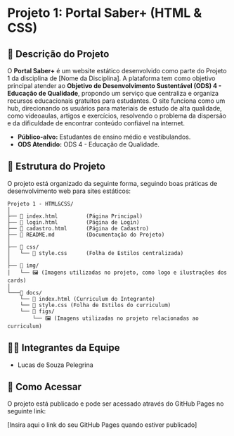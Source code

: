 # Projeto 1: Portal Saber+ (HTML & CSS)

## 📝 Descrição do Projeto

O **Portal Saber+** é um website estático desenvolvido como parte do Projeto 1 da disciplina de [Nome da Disciplina]. A plataforma tem como objetivo principal atender ao **Objetivo de Desenvolvimento Sustentável (ODS) 4 - Educação de Qualidade**, propondo um serviço que centraliza e organiza recursos educacionais gratuitos para estudantes. O site funciona como um hub, direcionando os usuários para materiais de estudo de alta qualidade, como videoaulas, artigos e exercícios, resolvendo o problema da dispersão e da dificuldade de encontrar conteúdo confiável na internet.

- **Público-alvo:** Estudantes de ensino médio e vestibulandos.
- **ODS Atendido:** ODS 4 - Educação de Qualidade.

## 📁 Estrutura do Projeto

O projeto está organizado da seguinte forma, seguindo boas práticas de desenvolvimento web para sites estáticos:

```
Projeto 1 - HTML&CSS/
│
├── 📄 index.html         (Página Principal)
├── 📄 login.html         (Página de Login)
├── 📄 cadastro.html      (Página de Cadastro)
├── 📄 README.md          (Documentação do Projeto)
│
├── 📁 css/
│   └── 📄 style.css      (Folha de Estilos centralizada)
│
├── 📁 img/
│   └── 🖼️ (Imagens utilizadas no projeto, como logo e ilustrações dos cards)
│
└───📁 docs/
    └── 📄 index.html (Curriculum do Integrante)
    └── 📄 style.css (Folha de Estilos do curriculum)
    └── 📁 figs/
        └── 🖼️ (Imagens utilizadas no projeto relacionadas ao curriculum)
```

## 🧑‍💻 Integrantes da Equipe

- Lucas de Souza Pelegrina

## 🚀 Como Acessar

O projeto está publicado e pode ser acessado através do GitHub Pages no seguinte link:

[Insira aqui o link do seu GitHub Pages quando estiver publicado]
